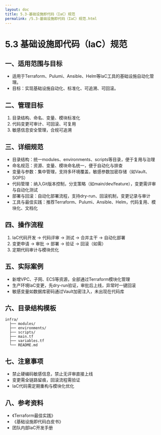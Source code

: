 ```yaml
---
layout: doc
title: 5.3-基础设施即代码（IaC）规范
permalink: /5.3-基础设施即代码（IaC）规范.html
---
```

# 5.3 基础设施即代码（IaC）规范

## 一、适用范围与目标
- 适用于Terraform、Pulumi、Ansible、Helm等IaC工具的基础设施自动化管理。
- 目标：实现基础设施自动化、标准化、可追溯、可回滚。

## 二、管理目标
1. 目录结构、命名、变量、模块标准化
2. 代码变更可审计、可回滚、可复用
3. 敏感信息安全管理，合规可追溯

## 三、详细规范
- 目录结构：统一modules、environments、scripts等目录，便于复用与治理
- 命名规范：资源、变量、模块命名统一，便于自动化与排查
- 变量与参数：集中管理，支持多环境覆盖，敏感参数加密存储（如Vault、SOPS）
- 代码管理：纳入Git版本控制，分支策略（如main/dev/feature），变更需评审与自动化测试
- 部署与回滚：自动化部署流程，支持dry-run、回滚机制，变更记录与审计
- 工具与最佳实践：推荐Terraform、Pulumi、Ansible、Helm，代码复用、模块化、文档化

## 四、操作流程
1. IaC代码开发 → 代码评审 → 测试 → 合并主干 → 自动化部署
2. 变更申请 → 审批 → 部署 → 验证 → 回滚（如需）
3. 定期代码审计与模块优化

## 五、实际案例
- 新增VPC、子网、ECS等资源，全部通过Terraform模块化管理
- 生产环境IaC变更，先dry-run验证，审批后上线，异常时一键回滚
- 敏感变量如数据库密码通过Vault加密注入，未出现在代码库

## 六、目录结构模板
```text
infra/
  ├── modules/
  ├── environments/
  ├── scripts/
  ├── main.tf
  ├── variables.tf
  └── README.md
```

## 七、注意事项
- 禁止硬编码敏感信息，禁止无评审直接上线
- 变更需全链路留痕，回滚流程需验证
- IaC代码需定期重构与模块化优化

## 八、参考资料
- 《Terraform最佳实践》
- 《基础设施即代码白皮书》
- 团队内部IaC开发手册